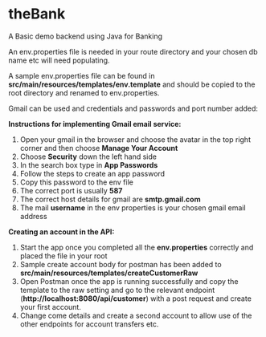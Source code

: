 # theBank

A Basic demo backend using Java for Banking

An env.properties file is needed in your route directory and your chosen db name etc will need populating.

A sample env.properties file can be found in **src/main/resources/templates/env.template** and should be copied to the
root directory and renamed to env.properties.

Gmail can be used and credentials and passwords and port number added:

**Instructions for implementing Gmail email service:**

1. Open your gmail in the browser and choose the avatar in the top right corner and then choose **Manage Your Account**
2. Choose **Security** down the left hand side
3. In the search box type in **App Passwords**
4. Follow the steps to create an app password
5. Copy this password to the env file
6. The correct port is usually **587**
7. The correct host details for gmail are **smtp.gmail.com**
8. The mail **username** in the env properties is your chosen gmail email address

**Creating an account in the API:**

1. Start the app once you completed all the **env.properties** correctly and placed the file in your root
2. Sample create account body for postman has been added to **src/main/resources/templates/createCustomerRaw**
3. Open Postman once the app is running successfully and copy the template to the raw setting and go to the relevant
   endpoint (**http://localhost:8080/api/customer**) with a post request and create your first account.
4. Change come details and create a second account to allow use of the other endpoints for account transfers etc.
